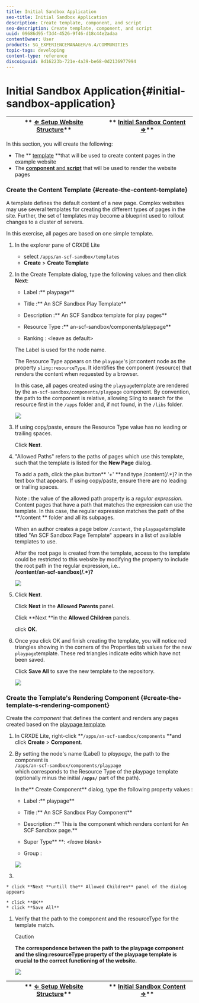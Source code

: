 ```yaml
---
title: Initial Sandbox Application
seo-title: Initial Sandbox Application
description: Create template, component, and script
seo-description: Create template, component, and script
uuid: 09686d95-f3d4-4526-9f46-d18c44e2adaa
contentOwner: User
products: SG_EXPERIENCEMANAGER/6.4/COMMUNITIES
topic-tags: developing
content-type: reference
discoiquuid: 8d16223b-721e-4a39-be68-0d2136977994
---
```


# Initial Sandbox Application{#initial-sandbox-application}

| ** [⇐ Setup Website Structure](../../communities/using/setup-website.md)** |** [Initial Sandbox Content ⇒](../../communities/using/initial-content.md)** |
|---|---|

In this section, you will create the following:

* The ** [template](#createthepagetemplate) **that will be used to create content pages in the example website
* The [**component** and **script**](#createthetemplatesrenderingcomponent) that will be used to render the website pages

### Create the Content Template {#create-the-content-template}

A template defines the default content of a new page. Complex websites may use several templates for creating the different types of pages in the site. Further, the set of templates may become a blueprint used to rollout changes to a cluster of servers.

In this exercise, all pages are based on one simple template.

1. In the explorer pane of CRXDE Lite

    * select `/apps/an-scf-sandbox/templates` 
    * **Create** &gt; **Create Template**

1. In the Create Template dialog, type the following values and then click **Next**:

    * Label :** playpage**
    * Title :** An SCF Sandbox Play Template**
    * Description :** An SCF Sandbox template for play pages** 
    
    * Resource Type :** an-scf-sandbox/components/playpage**
    * Ranking : &lt;leave as default&gt;

   The Label is used for the node name.

   The Resource Type appears on the `playpage`'s jcr:content node as the property `sling:resourceType`. It identifies the component (resource) that renders the content when requested by a browser.

   In this case, all pages created using the `playpage`template are rendered by the `an-scf-sandbox/components/playpage` component. By convention, the path to the component is relative, allowing Sling to search for the resource first in the `/apps` folder and, if not found, in the `/libs` folder.

   ![](assets/chlimage_1-75.png)

1. If using copy/paste, ensure the Resource Type value has no leading or trailing spaces.

   Click **Next**.

1. "Allowed Paths" refers to the paths of pages which use this template, such that the template is listed for the **New Page** dialog.

   To add a path, click the plus button** '+' **and type /content(/.&#42;)? in the text box that appears. If using copy/paste, ensure there are no leading or trailing spaces.

   Note : the value of the allowed path property is a *regular expression.* Content pages that have a path that matches the expression can use the template. In this case, the regular expression matches the path of the **/content ** folder and all its subpages.

   When an author creates a page below `/content`, the `playpage`template titled "An SCF Sandbox Page Template" appears in a list of available templates to use.

   After the root page is created from the template, access to the template could be restricted to this website by modifying the property to include the root path in the regular expression, i.e..  
   **/content/an-scf-sandbox(/.&#42;)?**

   ![](assets/chlimage_1-76.png)

1. Click **Next**.

   Click **Next** in the **Allowed Parents** panel.

   Click **Next **in the **Allowed Children** panels.

   click **OK**.

1. Once you click OK and finish creating the template, you will notice red triangles showing in the corners of the Properties tab values for the new `playpage`template. These red triangles indicate edits which have not been saved.

   Click **Save All** to save the new template to the repository.

   ![](assets/chlimage_1-77.png)

### Create the Template's Rendering Component {#create-the-template-s-rendering-component}

Create the *component* that defines the content and renders any pages created based on the [playpage template](#createthepagetemplate).

1. In CRXDE Lite, right-click **`/apps/an-scf-sandbox/components` **and click **Create** &gt; **Component**.
1. By setting the node's name (Label) to *playpage*, the path to the component is  
   `/apps/an-scf-sandbox/components/playpage`  
   which corresponds to the Resource Type of the playpage template (optionally minus the initial **`/apps/`** part of the path).

   In the** Create Component** dialog, type the following property values :

    * Label :** playpage**
    * Title :** An SCF Sandbox Play Component**
    * Description :** This is the component which renders content for An SCF Sandbox page.**
    * Super Type** **: *&lt;leave blank&gt;*
    
    * Group :

   ![](assets/chlimage_1-78.png)

1.

    * click **Next **untill the** Allowed Children** panel of the dialog appears
    
    * click **OK**
    * click **Save All**

1. Verify that the path to the component and the resourceType for the template match.

   >[!CAUTION]
   >
   >**The correspondence between the path to the playpage component and the sling:resourceType property of the playpage template is crucial to the correct functioning of the website.**

   ![](assets/chlimage_1-79.png)

| ** [⇐ Setup Website Structure](../../communities/using/setup-website.md)** |** [Initial Sandbox Content ⇒](../../communities/using/initial-content.md)** |
|---|---|

